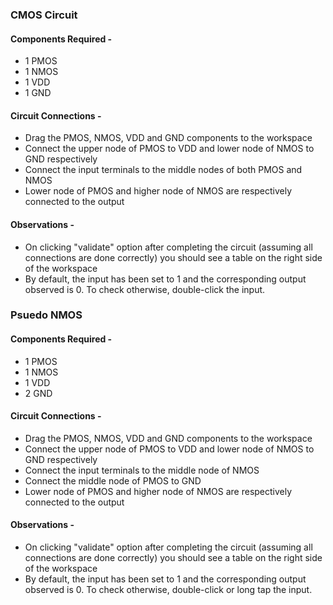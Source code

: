 ### CMOS Circuit

#### Components Required - 

* 1 PMOS
* 1 NMOS
* 1 VDD
* 1 GND

#### Circuit Connections - 

* Drag the PMOS, NMOS, VDD and GND components to the workspace
* Connect the upper node of PMOS to VDD and lower node of NMOS to GND respectively
* Connect the input terminals to the middle nodes of both PMOS and NMOS 
* Lower node of PMOS and higher node of NMOS are respectively connected to the output 

#### Observations - 

* On clicking "validate" option after completing the circuit (assuming all connections are done correctly) you should see a table on the right side of the workspace
* By default, the input has been set to 1 and the corresponding output observed is 0. To check otherwise, double-click the input.

### Psuedo NMOS

#### Components Required - 

* 1 PMOS
* 1 NMOS
* 1 VDD
* 2 GND

#### Circuit Connections - 

* Drag the PMOS, NMOS, VDD and GND components to the workspace
* Connect the upper node of PMOS to VDD and lower node of NMOS to GND respectively
* Connect the input terminals to the middle node of NMOS
* Connect the middle node of PMOS to GND 
* Lower node of PMOS and higher node of NMOS are respectively connected to the output 

#### Observations - 

* On clicking "validate" option after completing the circuit (assuming all connections are done correctly) you should see a table on the right side of the workspace
* By default, the input has been set to 1 and the corresponding output observed is 0. To check otherwise, double-click or long tap the input.